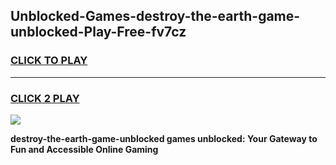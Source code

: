
## Unblocked-Games-destroy-the-earth-game-unblocked-Play-Free-fv7cz
<h3>
<a href="https://premium76.site?title=destroy-the-earth-game-unblocked&ref=23A">CLICK TO PLAY</a></h3>
<hr>

<h3>
<a href="https://premium76.site?title=destroy-the-earth-game-unblocked&ref=23A">CLICK 2 PLAY</a>
  
</h3>

<a href="https://premium76.site?title=destroy-the-earth-game-unblocked&ref=23A"><img src="https://clearcache.store/games.png"></a>


**destroy-the-earth-game-unblocked games unblocked: Your Gateway to Fun and Accessible Online Gaming**
